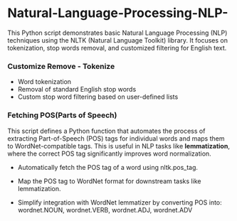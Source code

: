 # Natural-Language-Processing-NLP-
This Python script demonstrates basic Natural Language Processing (NLP) techniques using the NLTK (Natural Language Toolkit) library. It focuses on tokenization, stop words removal, and customized filtering for English text.

### Customize Remove - Tokenize

- Word tokenization
- Removal of standard English stop words
- Custom stop word filtering based on user-defined lists

### Fetching POS(Parts of Speech)

This script defines a Python function that automates the process of extracting Part-of-Speech (POS) tags for individual words and maps them to WordNet-compatible tags. This is useful in NLP tasks like **lemmatization**, where the correct POS tag significantly improves word normalization.

- Automatically fetch the POS tag of a word using nltk.pos_tag.

- Map the POS tag to WordNet format for downstream tasks like lemmatization.

- Simplify integration with WordNet lemmatizer by converting POS into: wordnet.NOUN, wordnet.VERB, wordnet.ADJ, wordnet.ADV
